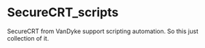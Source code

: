 # SecureCRT_scripts
SecureCRT from VanDyke support scripting automation. So this just collection of it.

